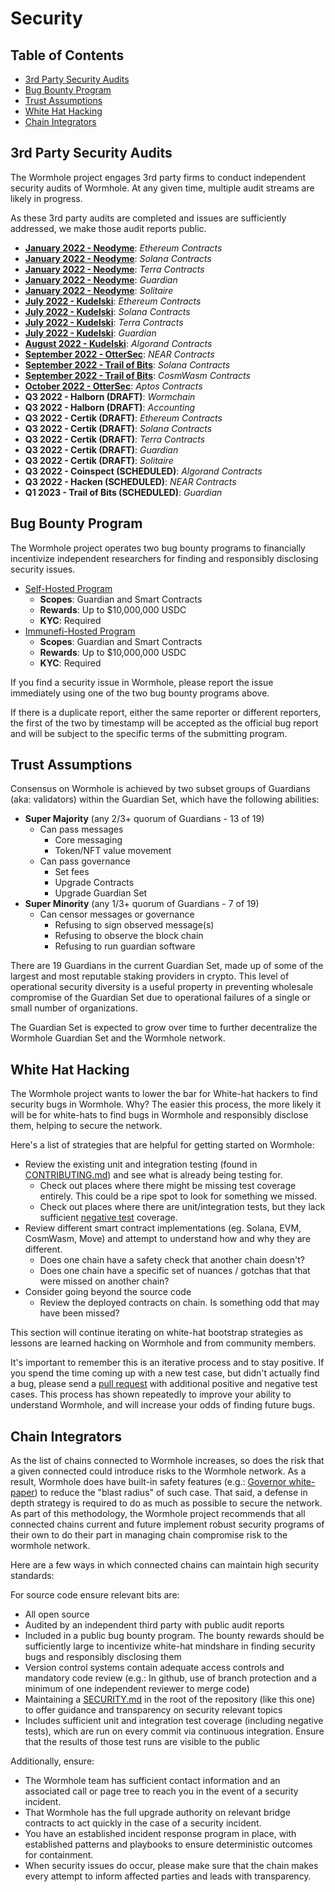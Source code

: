 # Security

## Table of Contents
- [3rd Party Security Audits](#3rd-Party-Security-Audits)
- [Bug Bounty Program](#Bug-Bounty-Program)
- [Trust Assumptions](#Trust-Assumptions)
- [White Hat Hacking](#White-Hat-Hacking)
- [Chain Integrators](#Chain-Integrators)
## 3rd Party Security Audits

The Wormhole project engages 3rd party firms to conduct independent security audits of Wormhole. At any given time, multiple audit streams are likely in progress.

As these 3rd party audits are completed and issues are sufficiently addressed, we make those audit reports public.

- **[January 2022 - Neodyme](https://storage.googleapis.com/wormhole-audits/2022-01-10_neodyme.pdf)**: _Ethereum Contracts_
- **[January 2022 - Neodyme](https://storage.googleapis.com/wormhole-audits/2022-01-10_neodyme.pdf)**: _Solana Contracts_
- **[January 2022 - Neodyme](https://storage.googleapis.com/wormhole-audits/2022-01-10_neodyme.pdf)**: _Terra Contracts_
- **[January 2022 - Neodyme](https://storage.googleapis.com/wormhole-audits/2022-01-10_neodyme.pdf)**: _Guardian_
- **[January 2022 - Neodyme](https://storage.googleapis.com/wormhole-audits/2022-01-10_neodyme.pdf)**: _Solitaire_
- **[July 2022 - Kudelski](https://storage.googleapis.com/wormhole-audits/2022-07-01_kudelski.pdf)**: _Ethereum Contracts_
- **[July 2022 - Kudelski](https://storage.googleapis.com/wormhole-audits/2022-07-01_kudelski.pdf)**: _Solana Contracts_
- **[July 2022 - Kudelski](https://storage.googleapis.com/wormhole-audits/2022-07-01_kudelski.pdf)**: _Terra Contracts_
- **[July 2022 - Kudelski](https://storage.googleapis.com/wormhole-audits/2022-07-01_kudelski.pdf)**: _Guardian_
- **[August 2022 - Kudelski](https://storage.googleapis.com/wormhole-audits/2022-08-16_kudelski.pdf)**: _Algorand Contracts_
- **[September 2022 - OtterSec](https://storage.googleapis.com/wormhole-audits/Wormhole_Near_OtterSec.pdf)**: _NEAR Contracts_
- **[September 2022 - Trail of Bits](https://storage.googleapis.com/wormhole-audits/Wormhole_Audit_Report_TrailOfBits_2022-09.pdf)**: _Solana Contracts_
- **[September 2022 - Trail of Bits](https://storage.googleapis.com/wormhole-audits/Wormhole_Audit_Report_TrailOfBits_2022-09.pdf)**: _CosmWasm Contracts_
- **[October 2022 - OtterSec](https://storage.googleapis.com/wormhole-audits/Wormhole_OtterSec_Aptos_2022-10.pdf)**: _Aptos Contracts_
- **Q3 2022 - Halborn (DRAFT)**: _Wormchain_
- **Q3 2022 - Halborn (DRAFT)**: _Accounting_
- **Q3 2022 - Certik (DRAFT)**: _Ethereum Contracts_
- **Q3 2022 - Certik (DRAFT)**: _Solana Contracts_
- **Q3 2022 - Certik (DRAFT)**: _Terra Contracts_
- **Q3 2022 - Certik (DRAFT)**: _Guardian_
- **Q3 2022 - Certik (DRAFT)**: _Solitaire_
- **Q3 2022 - Coinspect (SCHEDULED)**: _Algorand Contracts_
- **Q3 2022 - Hacken (SCHEDULED)**: _NEAR Contracts_
- **Q1 2023 - Trail of Bits (SCHEDULED)**: _Guardian_


## Bug Bounty Program

The Wormhole project operates two bug bounty programs to financially incentivize independent researchers for finding and responsibly disclosing security issues.

- [Self-Hosted Program](https://wormhole.com/bounty/)
  - **Scopes**: Guardian and Smart Contracts
  - **Rewards**: Up to $10,000,000 USDC
  - **KYC**: Required
- [Immunefi-Hosted Program](https://immunefi.com/bounty/wormhole/)
  - **Scopes**: Guardian and Smart Contracts
  - **Rewards**: Up to $10,000,000 USDC
  - **KYC**: Required

If you find a security issue in Wormhole, please report the issue immediately using one of the two bug bounty programs above.

If there is a duplicate report, either the same reporter or different reporters, the first of the two by timestamp will be accepted as the official bug report and will be subject to the specific terms of the submitting program.

## Trust Assumptions

Consensus on Wormhole is achieved by two subset groups of Guardians (aka: validators) within the Guardian Set, which have the following abilities:

- **Super Majority** (any 2/3+ quorum of Guardians - 13 of 19)
  * Can pass messages
    - Core messaging
    - Token/NFT value movement
  * Can pass governance
    - Set fees
    - Upgrade Contracts
    - Upgrade Guardian Set
- **Super Minority** (any 1/3+ quorum of Guardians - 7 of 19)
  * Can censor messages or governance
    - Refusing to sign observed message(s)
    - Refusing to observe the block chain
    - Refusing to run guardian software

There are 19 Guardians in the current Guardian Set, made up of some of the largest and most reputable staking providers in crypto.  This level of operational security diversity is a useful property in preventing wholesale compromise of the Guardian Set due to operational failures of a single or small number of organizations.

The Guardian Set is expected to grow over time to further decentralize the Wormhole Guardian Set and the Wormhole network.
## White Hat Hacking

The Wormhole project wants to lower the bar for White-hat hackers to find security bugs in Wormhole. Why? The easier this process, the more likely it will be for white-hats to find bugs in Wormhole and responsibly disclose them, helping to secure the network.

Here's a list of strategies that are helpful for getting started on Wormhole:

- Review the existing unit and integration testing (found in [CONTRIBUTING.md](https://github.com/wormhole-foundation/wormhole/blob/dev.v2/CONTRIBUTING.md)) and see what is already being testing for.
  - Check out places where there might be missing test coverage entirely. This could be a ripe spot to look for something we missed.
  - Check out places where there are unit/integration tests, but they lack sufficient [negative test](https://en.wikipedia.org/wiki/Negative_testing) coverage.
- Review different smart contract implementations (eg. Solana, EVM, CosmWasm, Move) and attempt to understand how and why they are different.
  - Does one chain have a safety check that another chain doesn't?
  - Does one chain have a specific set of nuances / gotchas that that were missed on another chain?
- Consider going beyond the source code
  - Review the deployed contracts on chain. Is something odd that may have been missed?

This section will continue iterating on white-hat bootstrap strategies as lessons are learned hacking on Wormhole and from community members.

It's important to remember this is an iterative process and to stay positive. If you spend the time coming up with a new test case, but didn't actually find a bug, please send a [pull request](https://docs.github.com/en/pull-requests/collaborating-with-pull-requests/proposing-changes-to-your-work-with-pull-requests/creating-a-pull-request) with additional positive and negative test cases. This process has shown repeatedly to improve your ability to understand Wormhole, and will increase your odds of finding future bugs.

## Chain Integrators

As the list of chains connected to Wormhole increases, so does the risk that a given connected could introduce risks to the Wormhole network. As a result, Wormhole does have built-in safety features (e.g.: [Governor white-paper](https://github.com/wormhole-foundation/wormhole/blob/dev.v2/whitepapers/0007_governor.md)) to reduce the "blast radius" of such case. That said, a defense in depth strategy is required to do as much as possible to secure the network. As part of this methodology, the Wormhole project recommends that all connected chains current and future implement robust security programs of their own to do their part in managing chain compromise risk to the wormhole network.

Here are a few ways in which connected chains can maintain high security standards:

For source code ensure relevant bits are:

- All open source
- Audited by an independent third party with public audit reports
- Included in a public bug bounty program. The bounty rewards should be sufficiently large to incentivize white-hat mindshare in finding security bugs and responsibly disclosing them
- Version control systems contain adequate access controls and mandatory code review (e.g.: In github, use of branch protection and a minimum of one independent reviewer to merge code)
- Maintaining a [SECURITY.md](https://github.com/wormhole-foundation/wormhole/blob/dev.v2/SECURITY.md) in the root of the repository (like this one) to offer guidance and transparency on security relevant topics
- Includes sufficient unit and integration test coverage (including negative tests), which are run on every commit via continuous integration. Ensure that the results of those test runs are visible to the public

Additionally, ensure:

- The Wormhole team has sufficient contact information and an associated call or page tree to reach you in the event of a security incident.
- That Wormhole has the full upgrade authority on relevant bridge contracts to act quickly in the case of a security incident.
- You have an established incident response program in place, with established patterns and playbooks to ensure deterministic outcomes for containment.
- When security issues do occur, please make sure that the chain makes every attempt to inform affected parties and leads with transparency.